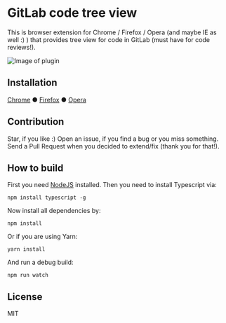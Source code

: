 GitLab code tree view
=====================

This is browser extension for Chrome / Firefox / Opera (and maybe IE as well :) ) that provides tree view for code in GitLab (must have for code reviews!). 

![Image of plugin](https://github.com/tomasbonco/gitlabtree/blob/master/screenshot.png)

## Installation

[Chrome](https://chrome.google.com/webstore/detail/gitlab-tree-view/pijacafkghdlolapcjpmiodgbnpinicn)
● [Firefox](https://addons.mozilla.org/firefox/addon/gitlab-tree-view/)
● [Opera](https://addons.opera.com/extensions/details/gitlab-tree-view)


## Contribution

Star, if you like :) Open an issue, if you find a bug or you miss something. Send a Pull Request when you decided to extend/fix (thank you for that!).


## How to build

First you need [NodeJS](https://nodejs.org/en/) installed. Then you need to install Typescript via:
```
npm install typescript -g
```
Now install all dependencies by:
```
npm install
```

Or if you are using Yarn:
```
yarn install
```

And run a debug build:
```
npm run watch
```


## License

MIT 
